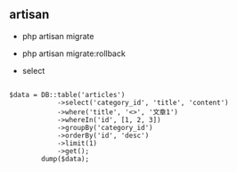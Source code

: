 ## artisan

- php artisan migrate

- php artisan migrate:rollback

- select

```

$data = DB::table('articles')
            ->select('category_id', 'title', 'content')
            ->where('title', '<>', '文章1')
            ->whereIn('id', [1, 2, 3])
            ->groupBy('category_id')
            ->orderBy('id', 'desc')
            ->limit(1)
            ->get();
        dump($data);

        

```
